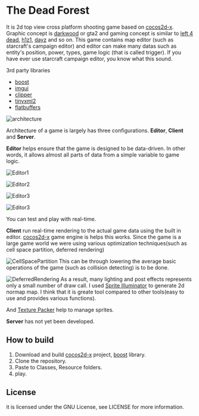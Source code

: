 The Dead Forest
=====

It is 2d top view cross platform shooting game based on [cocos2d-x](http://cocos2d-x.org).
Graphic concept is [darkwood](http://store.steampowered.com/app/274520/) or gta2 and gaming concept is similar to [left 4 dead](http://store.steampowered.com/agecheck/app/550/), [h1z1](http://store.steampowered.com/app/295110/), [dayz](http://store.steampowered.com/agecheck/app/221100/) and so on. This game contains map editor (such as starcraft's campaign editor) and editor can make many datas such as entity's position, power, types, game logic (that is called trigger). If you have ever use starcraft campaign editor, you know what this sound.


3rd party libraries
- [boost](http://boost.org)
- [imgui](https://github.com/ocornut/imgui)
- [clipper](http://www.angusj.com/delphi/clipper.php)
- [tinyxml2](http://www.grinninglizard.com/tinyxml2/)
- [flatbuffers](https://google.github.io/flatbuffers/)

![architecture](http://i.imgur.com/1ZDGMvw.png)

Architecture of a game is largely has three configurations. **Editor**, **Client** and **Server**.

**Editor** helps ensure that the game is designed to be data-driven. In other words, it allows almost all parts of data from a simple variable to game logic.

![Editor1](http://i.imgur.com/T0qvX9g.png)

![Editor2](http://i.imgur.com/oLbEKhg.png)

![Editor3](http://i.imgur.com/8SU7Xjb.png)

![Editor3](http://i.imgur.com/C7c2Nct.png)

You can test and play with real-time.

**Client** run real-time rendering to the actual game data using the built in editor. [cocos2d-x](http://cocos2d-x.org) game engine is helps this works. Since the game is a large game world we were using various optimization techniques(such as cell space partition, deferred rendering)

![CellSpacePartition](http://i.imgur.com/tCV8nCm.jpg)
This can be through lowering the average basic operations of the game (such as collision detecting) is to be done.

![DeferredRendering](http://i.imgur.com/UNrrzW1.png)
As a result, many lighting and post effects represents only a small number of draw call.
I used [Sprite Illuminator](https://www.codeandweb.com/spriteilluminator) to generate 2d normap map. I think that it is greate tool compared to other tools(easy to use and provides various functions).

And [Texture Packer](https://www.codeandweb.com/texturepacker) help to manage sprites. 

**Server** has not yet been developed.

How to build
-------

1. Download and build [cocos2d-x](http://cocos2d-x.org) project, [boost](http://boost.org) library.
2. Clone the repository.
3. Paste to Classes, Resource folders.
4. play.


License
-------
it is licensed under the GNU License, see LICENSE for more information.

